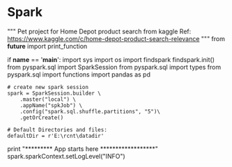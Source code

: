 # Spark

"""
Pet project for Home Depot product search from kaggle
Ref:  https://www.kaggle.com/c/home-depot-product-search-relevance
"""
from __future__ import print_function

if __name__ == '__main__':
    import sys
    import os
    import findspark
    findspark.init()
    from pyspark.sql import SparkSession
    from pyspark.sql import types
    from pyspark.sql import functions
    import pandas as pd

    # create new spark session
    spark = SparkSession.builder \
        .master("local") \
        .appName("spkJob") \
        .config("spark.sql.shuffle.partitions", "5")\
        .getOrCreate()

    # Default Directories and files:
    defaultDir = r'E:\rcnt\datadir'

print "********* App starts here ******************"
spark.sparkContext.setLogLevel("INFO")
